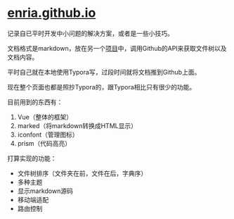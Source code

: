# [enria.github.io](https://enria.github.io)

记录自已平时开发中小问题的解决方案，或者是一些小技巧。

文档格式是markdown，放在另一个[项目](https://github.com/enria/tree-markdown-note)中，调用Github的API来获取文件树以及文档内容。

平时自己就在本地使用Typora写，过段时间就将文档推到Github上面。

现在整个页面也都是照抄Typora的，跟Typora相比只有很少的功能。

目前用到的东西有：

1. Vue（整体的框架）
2. marked（将markdown转换成HTML显示）
3. iconfont（管理图标）
4. prism（代码高亮）

打算实现的功能：

+ 文件树排序（文件夹在前，文件在后，字典序）
+ 多种主题
+ 显示markdown源码
+ 移动端适配
+ 路由控制
